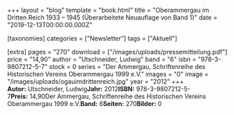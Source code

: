 +++
layout = "blog"
template = "book.html"
title = "Oberammergau im Dritten Reich 1933 – 1945 (Überarbeitete Neuauflage von Band 1)"
date = "2019-12-13T00:00:00.000Z"

[taxonomies]
categories = ["Newsletter"]
tags = ["Aktuell"]

[extra]
pages = "270"
download = ["/images/uploads/pressemitteilung.pdf"]
price = "14,90"
author = "Utschneider, Ludwig"
band = "6"
isbn = "978-3-9807212-5-7"
stock = 0
series = "Der Ammergau, Schriftenreihe des Historischen Vereins Oberammergau 1999 e.V."
images = "0"
image = "/images/uploads/ogauimdrittenreich.jpg"
year = "2012"
+++
**Autor:** Utschneider, Ludwig**Jahr:** 2012**ISBN:** 978-3-9807212-5-7**Preis:** 14,90Der Ammergau, Schriftenreihe des Historischen Vereins Oberammergau 1999 e.V.**Band:** 6**Seiten:** 270**Bilder:** 0
